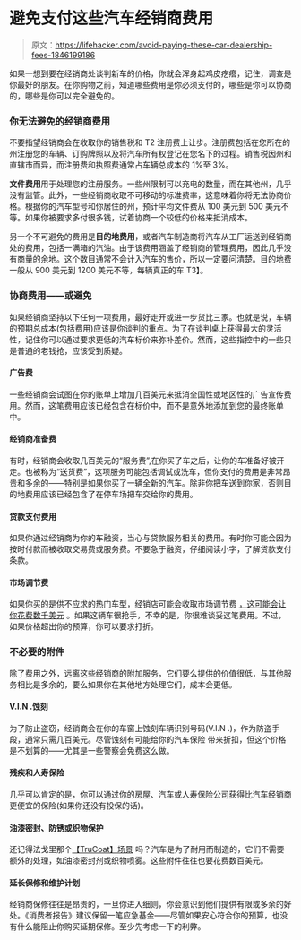 # 避免支付这些汽车经销商费用

> 原文：<https://lifehacker.com/avoid-paying-these-car-dealership-fees-1846199186>

如果一想到要在经销商处谈判新车的价格，你就会浑身起鸡皮疙瘩，记住，调查是你最好的朋友。在你购物之前，知道哪些费用是你必须支付的，哪些是你可以协商的，哪些是你可以完全避免的。



### **你无法避免的经销商费用**

不要指望经销商会在收取你的销售税和 T2 注册费上让步。注册费包括在您所在的州注册您的车辆、订购牌照以及将汽车所有权登记在您名下的过程。销售税因州和直辖市而异，而注册费和执照费通常占车辆总成本的 1%至 3%。

**文件费用**用于处理您的注册服务。一些州限制可以充电的数量，而在其他州，几乎没有监管。此外，一些经销商收取不可移动的标准费率，这意味着你将无法协商价格。根据你的汽车型号和你居住的州，预计平均文件费从 100 美元到 500 美元不等。如果你被要求多付很多钱，试着协商一个较低的价格来抵消成本。

另一个不可避免的费用是**目的地费用**，或者汽车制造商将汽车从工厂运送到经销商处的费用，包括一满箱的汽油。由于该费用涵盖了经销商的管理费用，因此几乎没有商量的余地。这个数目通常不会计入汽车的售价，所以一定要问清楚。目的地费一般从 900 美元到 1200 美元不等，每辆真正的车 T3】。

### **协商费用——或避免**

如果经销商坚持以下任何一项费用，最好走开或进一步货比三家。也就是说，车辆的预期总成本(包括费用)应该是你谈判的重点。为了在谈判桌上获得最大的灵活性，记住你可以通过要求更低的汽车标价来弥补差价。然而，这些指控中的一些只是普通的老钱抢，应该受到质疑。

#### **广告费**

一些经销商会试图在你的账单上增加几百美元来抵消全国性或地区性的广告宣传费用。然而，这笔费用应该已经包含在标价中，而不是意外地添加到您的最终账单中。

#### **经销商准备费**

有时，经销商会收取几百美元的“服务费”,在你买了车之后，让你的车准备好被开走。也被称为“送货费”，这项服务可能包括调试或洗车，但你支付的费用是非常昂贵和多余的——特别是如果你买了一辆全新的汽车。除非你把车送到你家，否则目的地费用应该已经包含了在停车场把车交给你的费用。

#### **贷款支付费用**

如果你通过经销商为你的车融资，当心与贷款服务相关的费用。有时你可能会因为按时付款而被收取交易费或服务费。不要急于融资，仔细阅读小字，了解贷款支付条款。

#### **市场调节费**

如果你买的是供不应求的热门车型，经销店可能会收取市场调节费 [，这可能会让你花费数千美元](https://www.consumerreports.org/car-pricing-negotiation/guide-to-car-pricing-terms/#:~:text=A%20market%20adjustment%2C%20or%20dealer,long%20waiting%20list%20of%20buyers.) 。如果这辆车很抢手，不幸的是，你很难谈妥这笔费用。不过，如果价格超出你的预算，你可以要求打折。

### 不必要的附件

除了费用之外，远离这些经销商的附加服务，它们要么提供的价值很低，与其他服务相比是多余的，要么如果你在其他地方处理它们，成本会更低。

#### **V.I.N .蚀刻**

为了防止盗窃，经销商会在你的车窗上蚀刻车辆识别号码(V.I.N .)，作为防盗手段，通常只需几百美元。尽管蚀刻有可能给你的汽车保险 带来折扣，但这个价格是不划算的——尤其是一些警察会免费这么做。

#### **残疾和人寿保险**

几乎可以肯定的是，你可以通过你的房屋、汽车或人寿保险公司获得比汽车经销商更便宜的保险(如果你还没有投保的话)。

#### **油漆密封、防锈或织物保护**

还记得法戈里那个[【TruCoat】场景](https://www.youtube.com/watch?v=B2LLB9CGfLs) 吗？汽车是为了耐用而制造的，它们不需要额外的处理，如油漆密封剂或织物喷雾。这些附件往往也要花费数百美元。

#### **延长保修和维护计划**

经销商保修往往是昂贵的，一旦你进入细则，你会意识到他们提供有限或多余的好处。《消费者报告》建议保留一笔应急基金——尽管如果安心符合你的预算，也没有什么能阻止你购买延期保修。至少先考虑一下的利弊。